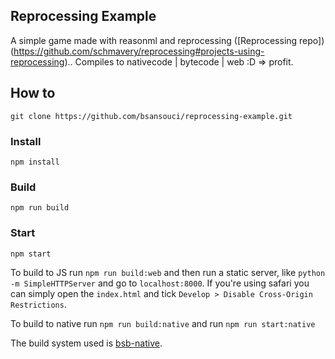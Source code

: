Reprocessing Example
---
A simple game made with reasonml and reprocessing ([Reprocessing repo])(https://github.com/schmavery/reprocessing#projects-using-reprocessing).. Compiles to nativecode | bytecode | web :D => profit.

## How to
```
git clone https://github.com/bsansouci/reprocessing-example.git
```

### Install

```
npm install
```

### Build
```
npm run build
```

### Start
```
npm start
```

To build to JS run `npm run build:web` and then run a static server, like `python -m SimpleHTTPServer` and go to `localhost:8000`. If you're using safari you can simply open the `index.html` and tick `Develop > Disable Cross-Origin Restrictions`.

To build to native run `npm run build:native` and run `npm run start:native`

The build system used is [bsb-native](https://github.com/bsansouci/bsb-native).
